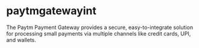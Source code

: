 # paytmgatewayint
The Paytm Payment Gateway provides a secure, easy-to-integrate solution for processing small payments via multiple channels like credit cards, UPI, and wallets.
